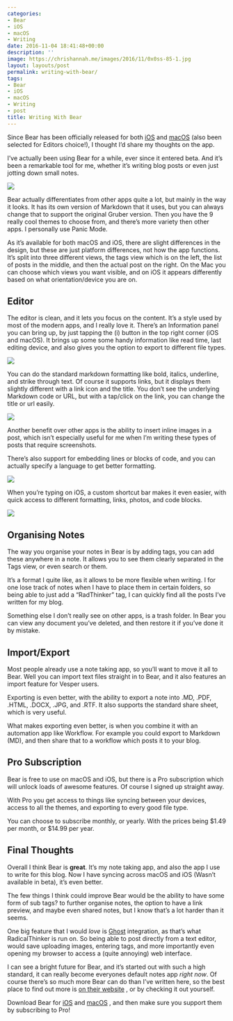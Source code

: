```yaml
---
categories:
- Bear
- iOS
- macOS
- Writing
date: 2016-11-04 18:41:48+00:00
description: ''
image: https://chrishannah.me/images/2016/11/0x0ss-85-1.jpg
layout: layouts/post
permalink: writing-with-bear/
tags:
- Bear
- iOS
- macOS
- Writing
- post
title: Writing With Bear
---
```


<div class="kg-card-markdown">
<p>Since Bear has been officially released for both <a href="https://geo.itunes.apple.com/us/app/bear-beautiful-writing-app/id1016366447?at=1010l4Hj&amp;ct=website&amp;ls=1&amp;mt=8">iOS</a> and <a href="https://geo.itunes.apple.com/us/app/bear-beautiful-writing-app/id1091189122?at=1010l4Hj&amp;ct=website&amp;ls=1&amp;mt=12">macOS</a> (also been selected for Editors choice!), I thought I’d share my thoughts on the app.</p>
<p>I’ve actually been using Bear for a while, ever since it entered beta. And it&#8217;s been a remarkable tool for me, whether it&#8217;s writing blog posts or even just jotting down small notes.</p>
</div>
<p><img class="alignnone size-full wp-image-602" src="https://chrishannah.me/wp-content/uploads/2016/11/IMG_0167.png" /></p>
<div class="kg-card-markdown">
<p>Bear actually differentiates from other apps quite a lot, but mainly in the way it looks. It has its own version of Markdown that it uses, but you can always change that to support the original Gruber version. Then you have the 9 really cool themes to choose from, and there&#8217;s more variety then other apps. I personally use Panic Mode.</p>
<p>As it’s available for both macOS and iOS, there are slight differences in the design, but these are just platform differences, not how the app functions.<br />
It’s split into three different views, the tags view which is on the left, the list of posts in the middle, and then the actual post on the right. On the Mac you can choose which views you want visible, and on iOS it appears differently based on what orientation/device you are on.</p>
<h2 id="editor">Editor</h2>
<p>The editor is clean, and it lets you focus on the content. It’s a style used by most of the modern apps, and I really love it. There’s an Information panel you can bring up, by just tapping the (i) button in the top right corner (iOS and macOS). It brings up some some handy information like read time, last editing device, and also gives you the option to export to different file types.</p>
<p><img class="alignnone size-full wp-image-604" src="https://chrishannah.me/wp-content/uploads/2016/11/Fri-4-11-4-38pm-33.png" /></p>
<p>You can do the standard markdown formatting like bold, italics, underline, and strike through text. Of course it supports links, but it displays them slightly different with a link icon and the title. You don’t see the underlying Markdown code or URL, but with a tap/click on the link, you can change the<br />
title or url easily.</p>
<p><img class="alignnone size-full wp-image-605" src="https://chrishannah.me/wp-content/uploads/2016/11/Fri-4-11-4-33pm-32.png" /></p>
<p>Another benefit over other apps is the ability to insert inline images in a post, which isn&#8217;t especially useful for me when I&#8217;m writing these types of posts that require screenshots.</p>
<p>There’s also support for embedding lines or blocks of code, and you can actually specify a language to get better formatting.</p>
<p><img class="alignnone size-full wp-image-606" src="https://chrishannah.me/wp-content/uploads/2016/11/Fri-4-11-4-31pm-35.png" /></p>
<p>When you’re typing on iOS, a custom shortcut bar makes it even easier, with quick access to different formatting, links, photos, and code blocks.</p>
<p><img class="alignnone size-full wp-image-607" src="https://chrishannah.me/wp-content/uploads/2016/11/IMG_0168.png" /></p>
<h2 id="organisingnotes">Organising Notes</h2>
<p>The way you organise your notes in Bear is by adding tags, you can add these anywhere in a note. It allows you to see them clearly separated in the Tags view, or even search or them.</p>
<p>It’s a format I quite like, as it allows to be more flexible when writing. I for one lose track of notes when I have to place them in certain folders, so being able to just add a “RadThinker” tag, I can quickly find all the posts I’ve written for my blog.</p>
<p>Something else I don’t really see on other apps, is a trash folder. In Bear you can view any document you’ve deleted, and then restore it if you’ve done it by mistake.</p>
<h2 id="importexport">Import/Export</h2>
<p>Most people already use a note taking app, so you’ll want to move it all to Bear. Well you can import text files straight in to Bear, and it also features an import feature for Vesper users.</p>
<p>Exporting is even better, with the ability to export a note into .MD, .PDF, .HTML, .DOCX, .JPG, and .RTF. It also supports the standard share sheet, which is very useful.</p>
<p>What makes exporting even better, is when you combine it with an automation app like Workflow. For example you could export to Markdown (MD), and then share that to a workflow which posts it to your blog.</p>
<h2 id="prosubscription">Pro Subscription</h2>
<p>Bear is free to use on macOS and iOS, but there is a Pro subscription which will unlock loads of awesome features. Of course I signed up straight away.</p>
<p>With Pro you get access to things like syncing between your devices, access to all the themes, and exporting to every good file type.</p>
<p>You can choose to subscribe monthly, or yearly. With the prices being $1.49 per month, or $14.99 per year.</p>
<h2 id="finalthoughts">Final Thoughts</h2>
<p>Overall I think Bear is <strong>great</strong>. It’s my note taking app, and also the app I use to write for this blog. Now I have syncing across macOS and iOS (Wasn’t available in beta), it’s even better.</p>
<p>The few things I think could improve Bear would be the ability to have some form of sub tags? to further organise notes, the option to have a link preview, and maybe even shared notes, but I know that’s a lot harder than it seems.</p>
<p>One big feature that I would <em>love</em> is <a href="http://ghost.org">Ghost</a> integration, as that’s what RadicalThinker is run on. So being able to post directly from a text editor, would save uploading images, entering tags, and more importantly even opening my browser to access a (quite annoying) web interface.</p>
<p>I can see a bright future for Bear, and it’s started out with such a high standard, it can really become everyones default notes app <em>right now</em>. Of course there’s so much more Bear can do than I’ve written here, so the best place to find out more is <a href="http://www.bear-writer.com/">on their website</a> , or by checking it out yourself.</p>
<p>Download Bear for <a href="https://geo.itunes.apple.com/us/app/bear-beautiful-writing-app/id1016366447?at=1010l4Hj&amp;ct=website&amp;ls=1&amp;mt=8">iOS</a> and <a href="https://geo.itunes.apple.com/us/app/bear-beautiful-writing-app/id1091189122?at=1010l4Hj&amp;ct=website&amp;ls=1&amp;mt=12">macOS</a> , and then make sure you support them by subscribing to Pro!</p>
</div>
